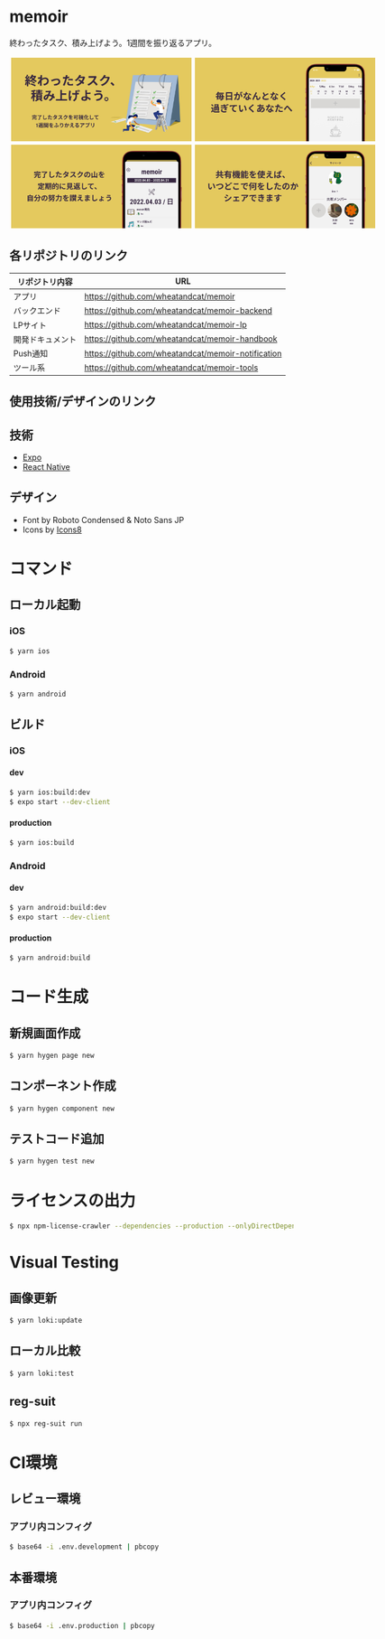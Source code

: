 # memoir

終わったタスク、積み上げよう。1週間を振り返るアプリ。

<div style="display:flex">
    <img src="./doc/001.jpg" width="320" style="padding:3px"/>
    <img src="./doc/002.jpg" width="320" style="padding:3px"/>
</div>
<div style="display:flex">
    <img src="./doc/003.jpg" width="320" style="padding:3px"/>
    <img src="./doc/004.jpg" width="320" style="padding:3px"/>
</div>


## 各リポジトリのリンク

|  リポジトリ内容  |  URL  |
| ---- | ---- |
|  アプリ  |  https://github.com/wheatandcat/memoir  |
|  バックエンド  |  https://github.com/wheatandcat/memoir-backend  |
|  LPサイト  |  https://github.com/wheatandcat/memoir-lp  |
|  開発ドキュメント  |  https://github.com/wheatandcat/memoir-handbook  |
|  Push通知  |  https://github.com/wheatandcat/memoir-notification  |
|  ツール系  |  https://github.com/wheatandcat/memoir-tools  |


## 使用技術/デザインのリンク

## 技術

 - [Expo](https://expo.io/)
 - [React Native](https://reactnative.dev/)

## デザイン
 - Font by Roboto Condensed & Noto Sans JP
 - Icons by [Icons8](https://icons8.jp/)


# コマンド

## ローカル起動

### iOS 

```bash
$ yarn ios
```


### Android

```bash
$ yarn android
```


## ビルド

### iOS

#### dev

```bash
$ yarn ios:build:dev
$ expo start --dev-client
```

#### production

```bash
$ yarn ios:build
```

### Android

#### dev

```bash
$ yarn android:build:dev
$ expo start --dev-client
```

#### production

```bash
$ yarn android:build
```


# コード生成

## 新規画面作成
```bash
$ yarn hygen page new
```

## コンポーネント作成
```bash
$ yarn hygen component new
```

## テストコード追加
```bash
$ yarn hygen test new
```

# ライセンスの出力

```bash
$ npx npm-license-crawler --dependencies --production --onlyDirectDependencies --omitVersion --json ./src/licenses.json
```

# Visual Testing

## 画像更新 

```bash
$ yarn loki:update
```

## ローカル比較

```bash
$ yarn loki:test
```

## reg-suit

```bash
$ npx reg-suit run
```

# CI環境

## レビュー環境

### アプリ内コンフィグ 

```bash
$ base64 -i .env.development | pbcopy
```

## 本番環境

### アプリ内コンフィグ 

```bash
$ base64 -i .env.production | pbcopy
```
